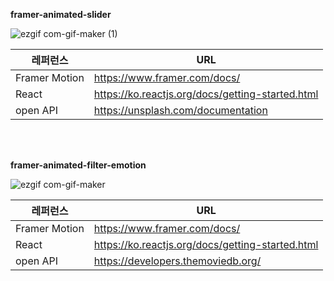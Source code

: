 **framer-animated-slider** 

![ezgif com-gif-maker (1)](https://user-images.githubusercontent.com/33905149/155452231-32f31083-9dbf-4307-9d5f-f67442c36be8.gif)

| 레퍼런스 | URL |
|------|---|
| Framer Motion | https://www.framer.com/docs/|
|React|https://ko.reactjs.org/docs/getting-started.html|
| open API | https://unsplash.com/documentation | 

<br/>
<br/>

**framer-animated-filter-emotion**  

![ezgif com-gif-maker](https://user-images.githubusercontent.com/33905149/155065904-ec3f329b-8704-477d-8f89-cc746cff1536.gif)

| 레퍼런스 | URL |
|------|---|
| Framer Motion | https://www.framer.com/docs/|
|React|https://ko.reactjs.org/docs/getting-started.html|
| open API | https://developers.themoviedb.org/ | 
